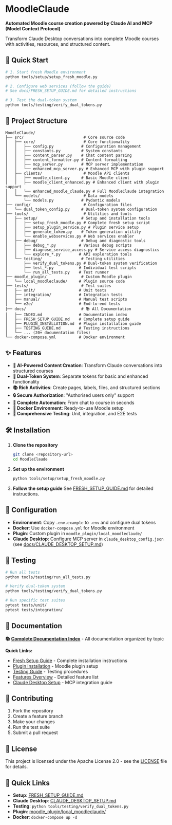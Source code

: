 # MoodleClaude

**Automated Moodle course creation powered by Claude AI and MCP (Model Context Protocol)**

Transform Claude Desktop conversations into complete Moodle courses with activities, resources, and structured content.

## 🚀 Quick Start

```bash
# 1. Start fresh Moodle environment
python tools/setup/setup_fresh_moodle.py

# 2. Configure web services (follow the guide)
# See docs/FRESH_SETUP_GUIDE.md for detailed instructions

# 3. Test the dual-token system
python tools/testing/verify_dual_tokens.py
```

## 📁 Project Structure

```
MoodleClaude/
├── src/                          # Core source code
│   ├── core/                     # Core functionality
│   │   ├── config.py            # Configuration management
│   │   ├── constants.py         # System constants
│   │   ├── content_parser.py    # Chat content parsing
│   │   ├── content_formatter.py # Content formatting
│   │   ├── mcp_server.py        # MCP server implementation
│   │   └── enhanced_mcp_server.py # Enhanced MCP with plugin support
│   ├── clients/                  # Moodle API clients
│   │   ├── moodle_client.py     # Basic Moodle client
│   │   ├── moodle_client_enhanced.py # Enhanced client with plugin support
│   │   └── enhanced_moodle_claude.py # Full MoodleClaude integration
│   └── models/                   # Data models
│       └── models.py            # Pydantic models
├── config/                       # Configuration files
│   └── dual_token_config.py     # Dual-token system configuration
├── tools/                        # Utilities and tools
│   ├── setup/                   # Setup and installation tools
│   │   ├── setup_fresh_moodle.py # Complete fresh setup script
│   │   ├── setup_plugin_service.py # Plugin service setup
│   │   ├── generate_token.py    # Token generation utility
│   │   └── enable_webservices.py # Web services enabler
│   ├── debug/                   # Debug and diagnostic tools
│   │   ├── debug_*.py          # Various debug scripts
│   │   ├── diagnose_service_access.py # Service access diagnostics
│   │   └── explore_*.py        # API exploration tools
│   └── testing/                 # Testing utilities
│       ├── verify_dual_tokens.py # Dual-token system verification
│       ├── test_*.py           # Individual test scripts
│       └── run_all_tests.py    # Test runner
├── moodle_plugin/               # Custom Moodle plugin
│   └── local_moodleclaude/     # Plugin source code
├── tests/                       # Test suites
│   ├── unit/                   # Unit tests
│   ├── integration/            # Integration tests
│   ├── manual/                 # Manual test scripts
│   └── e2e/                    # End-to-end tests
├── docs/                        # 📚 All Documentation
│   ├── INDEX.md                # Documentation index
│   ├── FRESH_SETUP_GUIDE.md    # Complete setup guide
│   ├── PLUGIN_INSTALLATION.md  # Plugin installation guide
│   ├── TESTING_GUIDE.md        # Testing instructions
│   └── ... (20+ documentation files)
└── docker-compose.yml          # Docker environment
```

## ✨ Features

- **🤖 AI-Powered Content Creation**: Transform Claude conversations into structured courses
- **🔄 Dual-Token System**: Separate tokens for basic and enhanced functionality  
- **📚 Rich Activities**: Create pages, labels, files, and structured sections
- **🔒 Secure Authorization**: "Authorised users only" support
- **🚀 Complete Automation**: From chat to course in seconds
- **🐳 Docker Environment**: Ready-to-use Moodle setup
- **🧪 Comprehensive Testing**: Unit, integration, and E2E tests

## 🛠️ Installation

1. **Clone the repository**
   ```bash
   git clone <repository-url>
   cd MoodleClaude
   ```

2. **Set up the environment**
   ```bash
   python tools/setup/setup_fresh_moodle.py
   ```

3. **Follow the setup guide**
   See [FRESH_SETUP_GUIDE.md](FRESH_SETUP_GUIDE.md) for detailed instructions.

## 🔧 Configuration

- **Environment**: Copy `.env.example` to `.env` and configure dual tokens
- **Docker**: Use `docker-compose.yml` for Moodle environment  
- **Plugin**: Custom plugin in `moodle_plugin/local_moodleclaude/`
- **Claude Desktop**: Configure MCP server in `claude_desktop_config.json` (see [docs/CLAUDE_DESKTOP_SETUP.md](docs/CLAUDE_DESKTOP_SETUP.md))

## 🧪 Testing

```bash
# Run all tests
python tools/testing/run_all_tests.py

# Verify dual-token system
python tools/testing/verify_dual_tokens.py

# Run specific test suites
pytest tests/unit/
pytest tests/integration/
```

## 📖 Documentation

**📚 [Complete Documentation Index](docs/INDEX.md)** - All documentation organized by topic

**Quick Links:**
- [Fresh Setup Guide](docs/FRESH_SETUP_GUIDE.md) - Complete installation instructions  
- [Plugin Installation](docs/PLUGIN_INSTALLATION.md) - Moodle plugin setup
- [Testing Guide](docs/TESTING_GUIDE.md) - Testing procedures
- [Features Overview](docs/FEATURES_AND_CAPABILITIES.md) - Detailed feature list
- [Claude Desktop Setup](docs/CLAUDE_DESKTOP_SETUP.md) - MCP integration guide

## 🤝 Contributing

1. Fork the repository
2. Create a feature branch
3. Make your changes
4. Run the test suite
5. Submit a pull request

## 📄 License

This project is licensed under the Apache License 2.0 - see the [LICENSE](LICENSE) file for details.

## 🎯 Quick Links

- **Setup**: [FRESH_SETUP_GUIDE.md](FRESH_SETUP_GUIDE.md)
- **Claude Desktop**: [CLAUDE_DESKTOP_SETUP.md](CLAUDE_DESKTOP_SETUP.md)
- **Testing**: `python tools/testing/verify_dual_tokens.py`
- **Plugin**: [moodle_plugin/local_moodleclaude/](moodle_plugin/local_moodleclaude/)
- **Docker**: `docker-compose up -d`